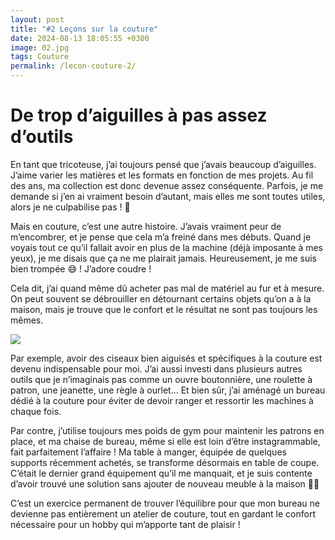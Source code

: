 ```yaml
---
layout: post
title: "#2 Leçons sur la couture"
date: 2024-08-13 18:05:55 +0300
image: 02.jpg
tags: Couture
permalink: /lecon-couture-2/
---
```


# De trop d’aiguilles à pas assez d’outils

En tant que tricoteuse, j’ai toujours pensé que j’avais beaucoup d’aiguilles. J’aime varier les matières et les formats en fonction de mes projets. Au fil des ans, ma collection est donc devenue assez conséquente. Parfois, je me demande si j’en ai vraiment besoin d’autant, mais elles me sont toutes utiles, alors je ne culpabilise pas ! 🧶

Mais en couture, c’est une autre histoire. J’avais vraiment peur de m’encombrer, et je pense que cela m’a freiné dans mes débuts. Quand je voyais tout ce qu’il fallait avoir en plus de la machine (déjà imposante à mes yeux), je me disais que ça ne me plairait jamais. Heureusement, je me suis bien trompée 😅 ! J’adore coudre !

Cela dit, j’ai quand même dû acheter pas mal de matériel au fur et à mesure. On peut souvent se débrouiller en détournant certains objets qu’on a à la maison, mais je trouve que le confort et le résultat ne sont pas toujours les mêmes.

![]({{site.baseurl}}/images/lesson-2.jpg)

Par exemple, avoir des ciseaux bien aiguisés et spécifiques à la couture est devenu indispensable pour moi. J’ai aussi investi dans plusieurs autres outils que je n’imaginais pas comme un ouvre boutonnière, une roulette à patron, une jeanette, une règle à ourlet... Et bien sûr, j’ai aménagé un bureau dédié à la couture pour éviter de devoir ranger et ressortir les machines à chaque fois.

Par contre, j’utilise toujours mes poids de gym pour maintenir les patrons en place, et ma chaise de bureau, même si elle est loin d’être instagrammable, fait parfaitement l’affaire ! Ma table à manger, équipée de quelques supports récemment achetés, se transforme désormais en table de coupe. C’était le dernier grand équipement qu’il me manquait, et je suis contente d’avoir trouvé une solution sans ajouter de nouveau meuble à la maison 🙌🏻

C’est un exercice permanent de trouver l’équilibre pour que mon bureau ne devienne pas entièrement un atelier de couture, tout en gardant le confort nécessaire pour un hobby qui m’apporte tant de plaisir !

